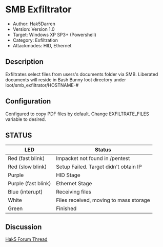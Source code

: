 # SMB Exfiltrator

* Author: Hak5Darren
* Version: Version 1.0
* Target: Windows XP SP3+ (Powershell)
* Category: Exfiltration
* Attackmodes: HID, Ethernet

## Description

Exfiltrates select files from users's documents folder via SMB.
Liberated documents will reside in Bash Bunny loot directory under loot/smb_exfiltrator/HOSTNAME-#

## Configuration

Configured to copy PDF files by default. Change EXFILTRATE_FILES variable to desired. 

## STATUS

| LED                 | Status                                 |
| ------------------- | -------------------------------------- |
| Red (fast blink)    | Impacket not found in /pentest         |
| Red (slow blink)    | Setup Failed. Target didn't obtain IP  |
| Purple              | HID Stage                              |
| Purple (fast blink) | Ethernet Stage                         |
| Blue (interupt)     | Receiving files                        |
| White               | Files received, moving to mass storage |
| Green               | Finished                               |

## Discussion
[Hak5 Forum Thread](https://forums.hak5.org/index.php?/topic/40509-payload-smb-exfiltrator/ "Hak5 Forum Thread")